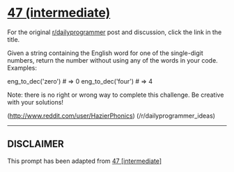 # [47 (intermediate)](https://www.reddit.com/r/dailyprogrammer/comments/t33vn/522012_challenge_47_intermediate/)

For the original [r/dailyprogrammer](https://www.reddit.com/r/dailyprogrammer/) post and discussion, click the link in the title.

Given a string containing the English word for one of the single-digit numbers, return the number without using any of the words in your code. Examples:

eng_to_dec('zero') # => 0
eng_to_dec('four') # => 4    

Note: there is no right or wrong way to complete this challenge. Be creative with your solutions!

(http://www.reddit.com/user/HazierPhonics)
(/r/dailyprogrammer_ideas)

----
## **DISCLAIMER**
This prompt has been adapted from [47 [intermediate]](https://www.reddit.com/r/dailyprogrammer/comments/t33vn/522012_challenge_47_intermediate/
)
